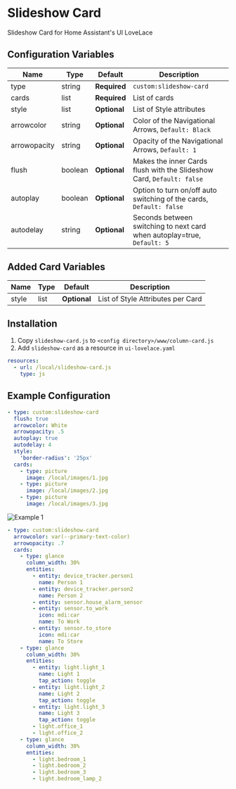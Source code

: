 # Slideshow Card

Slideshow Card for Home Assistant's UI LoveLace

## Configuration Variables

| Name | Type | Default | Description
| ---- | ---- | ------- | -----------
| type | string | **Required** | `custom:slideshow-card`
| cards | list | **Required** | List of cards
| style | list | **Optional** | List of Style attributes
| arrowcolor | string | **Optional** | Color of the Navigational Arrows, `Default: Black`
| arrowopacity | string | **Optional** | Opacity of the Navigational Arrows, `Default: 1`
| flush | boolean | **Optional** | Makes the inner Cards flush with the Slideshow Card, `Default: false`
| autoplay | boolean | **Optional** | Option to turn on/off auto switching of the cards, `Default: false`
| autodelay | string | **Optional** | Seconds between switching to next card when autoplay=true, `Default: 5`

## Added Card Variables

| Name | Type | Default | Description
| ---- | ---- | ------- | -----------
| style | list | **Optional** | List of Style Attributes per Card

## Installation

1. Copy `slideshow-card.js` to `<config directory>/www/column-card.js`
2. Add `slideshow-card` as a resource in `ui-lovelace.yaml`

```yaml
resources:
  - url: /local/slideshow-card.js
    type: js
```

## Example Configuration

```yaml
- type: custom:slideshow-card
  flush: true
  arrowcolor: White
  arrowopacity: .5
  autoplay: true
  autodelay: 4
  style:
    'border-radius': '25px'
  cards:
    - type: picture
      image: /local/images/1.jpg
    - type: picture
      image: /local/images/2.jpg
    - type: picture
      image: /local/images/3.jpg
```

![Example 1](https://i.gyazo.com/2ec6758472c4802cac7deb4f2beb777e.gif)

```yaml
- type: custom:slideshow-card
  arrowcolor: var(--primary-text-color)
  arrowopacity: .7
  cards:
    - type: glance
      column_width: 30%
      entities:
        - entity: device_tracker.person1
          name: Person 1
        - entity: device_tracker.person2
          name: Person 2
        - entity: sensor.house_alarm_sensor
        - entity: sensor.to_work
          icon: mdi:car
          name: To Work
        - entity: sensor.to_store
          icon: mdi:car
          name: To Store
    - type: glance
      column_width: 30%
      entities:
        - entity: light.light_1
          name: Light 1
          tap_action: toggle
        - entity: light.light_2
          name: Light 2
          tap_action: toggle
        - entity: light.light_3
          name: Light 3
          tap_action: toggle
        - light.office_1
        - light.office_2
    - type: glance
      column_width: 30%
      entities:
        - light.bedroom_1
        - light.bedroom_2
        - light.bedroom_3
        - light.bedroom_lamp_2
```
